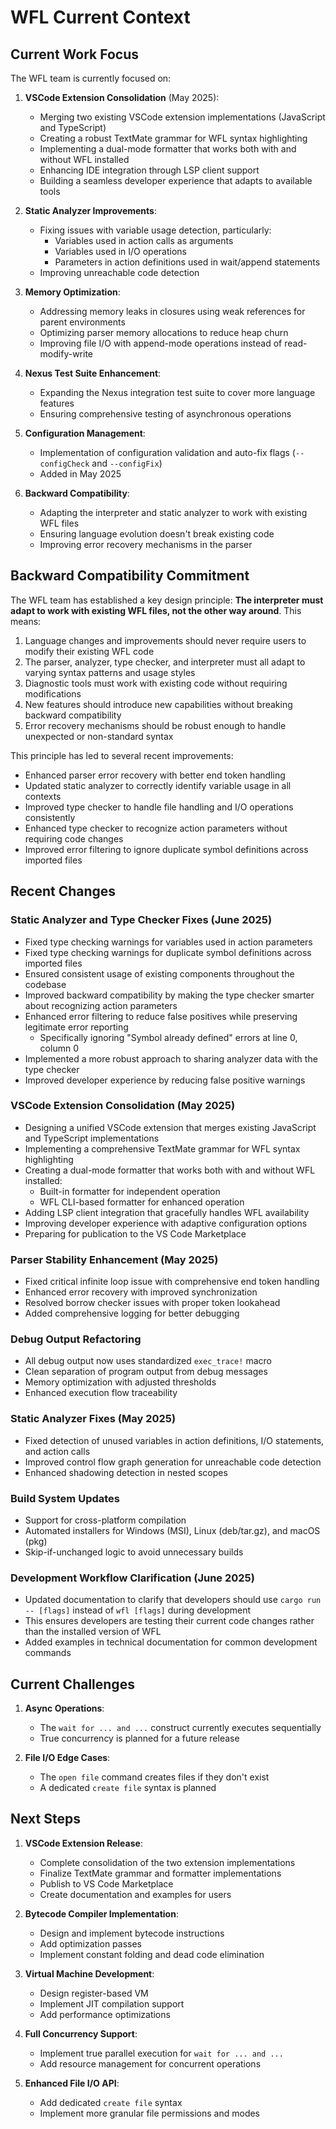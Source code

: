 # WFL Current Context

## Current Work Focus

The WFL team is currently focused on:

1. **VSCode Extension Consolidation** (May 2025):
   - Merging two existing VSCode extension implementations (JavaScript and TypeScript)
   - Creating a robust TextMate grammar for WFL syntax highlighting
   - Implementing a dual-mode formatter that works both with and without WFL installed
   - Enhancing IDE integration through LSP client support
   - Building a seamless developer experience that adapts to available tools

2. **Static Analyzer Improvements**:
   - Fixing issues with variable usage detection, particularly:
     - Variables used in action calls as arguments
     - Variables used in I/O operations
     - Parameters in action definitions used in wait/append statements
   - Improving unreachable code detection

3. **Memory Optimization**:
   - Addressing memory leaks in closures using weak references for parent environments
   - Optimizing parser memory allocations to reduce heap churn
   - Improving file I/O with append-mode operations instead of read-modify-write

4. **Nexus Test Suite Enhancement**:
   - Expanding the Nexus integration test suite to cover more language features
   - Ensuring comprehensive testing of asynchronous operations

5. **Configuration Management**:
   - Implementation of configuration validation and auto-fix flags (`--configCheck` and `--configFix`)
   - Added in May 2025

6. **Backward Compatibility**:
   - Adapting the interpreter and static analyzer to work with existing WFL files
   - Ensuring language evolution doesn't break existing code
   - Improving error recovery mechanisms in the parser

## Backward Compatibility Commitment

The WFL team has established a key design principle: **The interpreter must adapt to work with existing WFL files, not the other way around**. This means:

1. Language changes and improvements should never require users to modify their existing WFL code
2. The parser, analyzer, type checker, and interpreter must all adapt to varying syntax patterns and usage styles
3. Diagnostic tools must work with existing code without requiring modifications
4. New features should introduce new capabilities without breaking backward compatibility
5. Error recovery mechanisms should be robust enough to handle unexpected or non-standard syntax

This principle has led to several recent improvements:
- Enhanced parser error recovery with better end token handling
- Updated static analyzer to correctly identify variable usage in all contexts
- Improved type checker to handle file handling and I/O operations consistently
- Enhanced type checker to recognize action parameters without requiring code changes
- Improved error filtering to ignore duplicate symbol definitions across imported files

## Recent Changes

### Static Analyzer and Type Checker Fixes (June 2025)
- Fixed type checking warnings for variables used in action parameters
- Fixed type checking warnings for duplicate symbol definitions across imported files
- Ensured consistent usage of existing components throughout the codebase
- Improved backward compatibility by making the type checker smarter about recognizing action parameters
- Enhanced error filtering to reduce false positives while preserving legitimate error reporting
  - Specifically ignoring "Symbol already defined" errors at line 0, column 0
- Implemented a more robust approach to sharing analyzer data with the type checker
- Improved developer experience by reducing false positive warnings

### VSCode Extension Consolidation (May 2025)
- Designing a unified VSCode extension that merges existing JavaScript and TypeScript implementations
- Implementing a comprehensive TextMate grammar for WFL syntax highlighting
- Creating a dual-mode formatter that works both with and without WFL installed:
  - Built-in formatter for independent operation
  - WFL CLI-based formatter for enhanced operation
- Adding LSP client integration that gracefully handles WFL availability
- Improving developer experience with adaptive configuration options
- Preparing for publication to the VS Code Marketplace

### Parser Stability Enhancement (May 2025)
- Fixed critical infinite loop issue with comprehensive end token handling
- Enhanced error recovery with improved synchronization
- Resolved borrow checker issues with proper token lookahead
- Added comprehensive logging for better debugging

### Debug Output Refactoring
- All debug output now uses standardized `exec_trace!` macro
- Clean separation of program output from debug messages
- Memory optimization with adjusted thresholds
- Enhanced execution flow traceability

### Static Analyzer Fixes (May 2025)
- Fixed detection of unused variables in action definitions, I/O statements, and action calls
- Improved control flow graph generation for unreachable code detection
- Enhanced shadowing detection in nested scopes

### Build System Updates
- Support for cross-platform compilation
- Automated installers for Windows (MSI), Linux (deb/tar.gz), and macOS (pkg)
- Skip-if-unchanged logic to avoid unnecessary builds

### Development Workflow Clarification (June 2025)
- Updated documentation to clarify that developers should use `cargo run -- [flags]` instead of `wfl [flags]` during development
- This ensures developers are testing their current code changes rather than the installed version of WFL
- Added examples in technical documentation for common development commands

## Current Challenges

1. **Async Operations**:
   - The `wait for ... and ...` construct currently executes sequentially
   - True concurrency is planned for a future release

2. **File I/O Edge Cases**:
   - The `open file` command creates files if they don't exist
   - A dedicated `create file` syntax is planned

## Next Steps

1. **VSCode Extension Release**:
   - Complete consolidation of the two extension implementations
   - Finalize TextMate grammar and formatter implementations
   - Publish to VS Code Marketplace
   - Create documentation and examples for users

2. **Bytecode Compiler Implementation**:
   - Design and implement bytecode instructions
   - Add optimization passes
   - Implement constant folding and dead code elimination

3. **Virtual Machine Development**:
   - Design register-based VM
   - Implement JIT compilation support
   - Add performance optimizations

4. **Full Concurrency Support**:
   - Implement true parallel execution for `wait for ... and ...`
   - Add resource management for concurrent operations

5. **Enhanced File I/O API**:
   - Add dedicated `create file` syntax
   - Implement more granular file permissions and modes